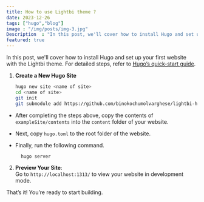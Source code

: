 ```yaml
---
title: How to use Lightbi theme ?
date: 2023-12-26
tags: ["hugo","blog"]
image : "/img/posts/img-3.jpg"
Description  : "In this post, we'll cover how to install Hugo and set up your first website with the Lightbi theme..."
featured: true
---
```


In this post, we'll cover how to install Hugo and set up your first website with the Lightbi theme. For detailed steps, refer to [Hugo’s quick-start guide](https://gohugo.io/getting-started/quick-start/).

1. **Create a New Hugo Site**
   ```bash
   hugo new site <name of site>
   cd <name of site>
   git init
   git submodule add https://github.com/binokochumolvarghese/lightbi-hugo themes/lightbi-hugo
   ```
- After completing the steps above, copy the contents of `exampleSite/contents` into the `content` folder of your website.
- Next, copy `hugo.toml` to the root folder of the website.
- Finally, run the following command.

    ```bash
      hugo server
    ```


2. **Preview Your Site**:   
Go to `http://localhost:1313/` to view your website in development mode. 

That’s it! You’re ready to start building.

<!--Photo by Robert Katzki on Unsplash-->
